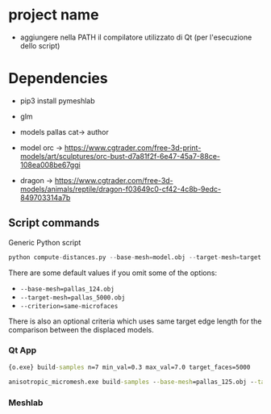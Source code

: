 # project name

* aggiungere nella PATH il compilatore utilizzato di Qt (per l'esecuzione dello script)

# Dependencies
* pip3 install pymeshlab
* glm


* models pallas cat-> author
* model orc -> https://www.cgtrader.com/free-3d-print-models/art/sculptures/orc-bust-d7a81f2f-6e47-45a7-88ce-108ea008be67ggi
* dragon -> https://www.cgtrader.com/free-3d-models/animals/reptile/dragon-f03649c0-cf42-4c8b-9edc-849703314a7b
## Script commands

Generic Python script
```py
python compute-distances.py --base-mesh=model.obj --target-mesh=target.obj --criterion=same-microfaces
```
There are some default values if you omit some of the options:
* `--base-mesh=pallas_124.obj`
* `--target-mesh=pallas_5000.obj`
* `--criterion=same-microfaces`

There is also an optional criteria which uses same target edge length for the comparison between the displaced models.

### Qt App

```cmd
{o.exe} build-samples n=7 min_val=0.3 max_val=7.0 target_faces=5000
```

```cmd
anisotropic_micromesh.exe build-samples --base-mesh=pallas_125.obj --target=pallas_5000.obj --n=4 --min-edge=0.8 --max-edge=1.2
```

### Meshlab
